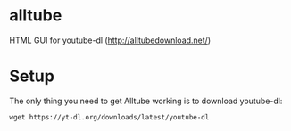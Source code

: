 alltube
=======

HTML GUI for youtube-dl (http://alltubedownload.net/)

Setup
=======
The only thing you need to get Alltube working is to download youtube-dl:

    wget https://yt-dl.org/downloads/latest/youtube-dl
